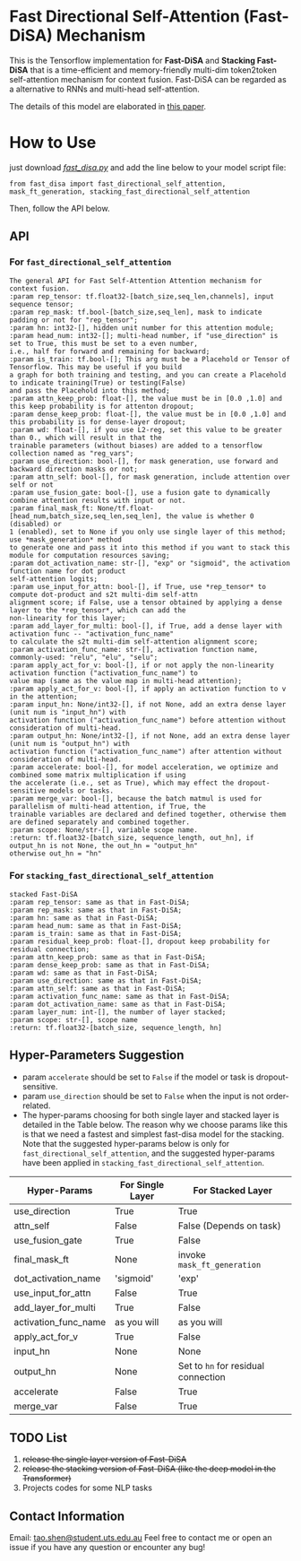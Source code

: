 # Fast Directional Self-Attention (Fast-DiSA) Mechanism

This is the Tensorflow implementation for **Fast-DiSA** and **Stacking Fast-DiSA** that is a time-efficient and memory-friendly multi-dim token2token self-attention mechanism for context fusion. Fast-DiSA can be regarded as a alternative to RNNs and multi-head self-attention.

The details of this model are elaborated in [this paper](https://arxiv.org/abs/1805.00912).

# How to Use
just download [*fast_disa.py*](https://github.com/taoshen58/DiSAN/tree/master/Fast-DiSA/fast_disa.py) and add the line below to your model script file:

    from fast_disa import fast_directional_self_attention, mask_ft_generation, stacking_fast_directional_self_attention
    
    
Then, follow the API below. 


## API

### For `fast_directional_self_attention`

    The general API for Fast Self-Attention Attention mechanism for context fusion.
    :param rep_tensor: tf.float32-[batch_size,seq_len,channels], input sequence tensor;
    :param rep_mask: tf.bool-[batch_size,seq_len], mask to indicate padding or not for "rep_tensor";
    :param hn: int32-[], hidden unit number for this attention module;
    :param head_num: int32-[]; multi-head number, if "use_direction" is set to True, this must be set to a even number,
    i.e., half for forward and remaining for backward;
    :param is_train: tf.bool-[]; This arg must be a Placehold or Tensor of Tensorflow. This may be useful if you build
    a graph for both training and testing, and you can create a Placehold to indicate training(True) or testing(False)
    and pass the Placehold into this method;
    :param attn_keep_prob: float-[], the value must be in [0.0 ,1.0] and this keep probability is for attenton dropout;
    :param dense_keep_prob: float-[], the value must be in [0.0 ,1.0] and this probability is for dense-layer dropout;
    :param wd: float-[], if you use L2-reg, set this value to be greater than 0., which will result in that the
    trainable parameters (without biases) are added to a tensorflow collection named as "reg_vars";
    :param use_direction: bool-[], for mask generation, use forward and backward direction masks or not;
    :param attn_self: bool-[], for mask generation, include attention over self or not
    :param use_fusion_gate: bool-[], use a fusion gate to dynamically combine attention results with input or not.
    :param final_mask_ft: None/tf.float-[head_num,batch_size,seq_len,seq_len], the value is whether 0 (disabled) or
    1 (enabled), set to None if you only use single layer of this method; use *mask_generation* method
    to generate one and pass it into this method if you want to stack this module for computation resources saving;
    :param dot_activation_name: str-[], "exp" or "sigmoid", the activation function name for dot product
    self-attention logits;
    :param use_input_for_attn: bool-[], if True, use *rep_tensor* to compute dot-product and s2t multi-dim self-attn
    alignment score; if False, use a tensor obtained by applying a dense layer to the *rep_tensor*, which can add the
    non-linearity for this layer;
    :param add_layer_for_multi: bool-[], if True, add a dense layer with activation func -- "activation_func_name"
    to calculate the s2t multi-dim self-attention alignment score;
    :param activation_func_name: str-[], activation function name, commonly-used: "relu", "elu", "selu";
    :param apply_act_for_v: bool-[], if or not apply the non-linearity activation function ("activation_func_name") to
    value map (same as the value map in multi-head attention);
    :param apply_act_for_v: bool-[], if apply an activation function to v in the attention;
    :param input_hn: None/int32-[], if not None, add an extra dense layer (unit num is "input_hn") with
    activation function ("activation_func_name") before attention without consideration of multi-head.
    :param output_hn: None/int32-[], if not None, add an extra dense layer (unit num is "output_hn") with
    activation function ("activation_func_name") after attention without consideration of multi-head.
    :param accelerate: bool-[], for model acceleration, we optimize and combined some matrix multiplication if using
    the accelerate (i.e., set as True), which may effect the dropout-sensitive models or tasks.
    :param merge_var: bool-[], because the batch matmul is used for parallelism of multi-head attention, if True, the
    trainable variables are declared and defined together, otherwise them are defined separately and combined together.
    :param scope: None/str-[], variable scope name.
    :return: tf.float32-[batch_size, sequence_length, out_hn], if output_hn is not None, the out_hn = "output_hn"
    otherwise out_hn = "hn"
    
### For `stacking_fast_directional_self_attention`
    stacked Fast-DiSA
    :param rep_tensor: same as that in Fast-DiSA;
    :param rep_mask: same as that in Fast-DiSA;
    :param hn: same as that in Fast-DiSA;
    :param head_num: same as that in Fast-DiSA;
    :param is_train: same as that in Fast-DiSA;
    :param residual_keep_prob: float-[], dropout keep probability for residual connection;
    :param attn_keep_prob: same as that in Fast-DiSA;
    :param dense_keep_prob: same as that in Fast-DiSA;
    :param wd: same as that in Fast-DiSA;
    :param use_direction: same as that in Fast-DiSA;
    :param attn_self: same as that in Fast-DiSA;
    :param activation_func_name: same as that in Fast-DiSA;
    :param dot_activation_name: same as that in Fast-DiSA;
    :param layer_num: int-[], the number of layer stacked;
    :param scope: str-[], scope name
    :return: tf.float32-[batch_size, sequence_length, hn]



## Hyper-Parameters Suggestion 

* param `accelerate` should be set to `False` if the model or task is dropout-sensitive.
* param `use_direction` should be set to `False` when the input is not order-related.
* The hyper-params choosing for both single layer and stacked layer is detailed in the Table below. The reason why we choose params like this is that we need a fastest and simplest fast-disa model for the stacking. Note that the suggested hyper-params below is only for `fast_directional_self_attention`, and the suggested hyper-params have been applied in `stacking_fast_directional_self_attention`.

| Hyper-Params | For Single Layer | For Stacked Layer |
| --- | --- | --- |
| use_direction | True | True |
| attn_self | False | False (Depends on task) |
| use_fusion_gate | True | False |
| final_mask_ft | None | invoke `mask_ft_generation` |
| dot_activation_name | 'sigmoid' | 'exp' |
| use_input_for_attn | False | True |
| add_layer_for_multi | True | False |
| activation_func_name | as you will | as you will |
| apply_act_for_v | True | False |
| input_hn | None | None |
| output_hn | None | Set to `hn` for residual connection |
| accelerate | False | True |
| merge_var | False | True |

## TODO List
1. ~~release the single layer version of Fast-DiSA~~
2. ~~release the stacking version of Fast-DiSA (like the deep model in the Transformer)~~
3. Projects codes for some NLP tasks

## Contact Information
Email: [tao.shen@student.uts.edu.au](mailto:tao.shen@student.uts.edu.au)
Feel free to contact me or open an issue if you have any question or encounter any bug!





